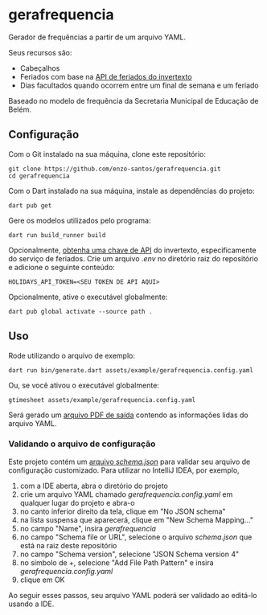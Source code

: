 # gerafrequencia

Gerador de frequências a partir de um arquivo YAML.

Seus recursos são:

- Cabeçalhos
- Feriados com base na [API de feriados do invertexto](https://api.invertexto.com/api-feriados)
- Dias facultados quando ocorrem entre um final de semana e um feriado

Baseado no modelo de frequência da Secretaria Municipal de Educação de Belém.

## Configuração

Com o Git instalado na sua máquina, clone este repositório:

```shell
git clone https://github.com/enzo-santos/gerafrequencia.git
cd gerafrequencia
```

Com o Dart instalado na sua máquina, instale as dependências do projeto:

```shell
dart pub get
```

Gere os modelos utilizados pelo programa:

```shell
dart run build_runner build
```

Opcionalmente, [obtenha uma chave de API](https://api.invertexto.com/) do invertexto, especificamente do serviço de
feriados. Crie um arquivo *.env* no diretório raiz do repositório e adicione o seguinte conteúdo:

```env
HOLIDAYS_API_TOKEN=<SEU TOKEN DE API AQUI>
```

Opcionalmente, ative o executável globalmente:

```shell
dart pub global activate --source path .
```

## Uso

Rode utilizando o arquivo de exemplo:

```shell
dart run bin/generate.dart assets/example/gerafrequencia.config.yaml
```

Ou, se você ativou o executável globalmente:

```shell
gtimesheet assets/example/gerafrequencia.config.yaml
```

Será gerado um
[arquivo PDF de saída](https://github.com/enzo-santos/gerafrequencia/blob/main/assets/example/Frequencia_2023-06.pdf)
contendo as informações lidas do arquivo YAML.

### Validando o arquivo de configuração

Este projeto contém um [arquivo *schema.json*](https://github.com/enzo-santos/gerafrequencia/blob/main/schema.json) para
validar seu arquivo de configuração customizado. Para utilizar no IntelliJ IDEA, por exemplo,

1. com a IDE aberta, abra o diretório do projeto
2. crie um arquivo YAML chamado *gerafrequencia.config.yaml* em qualquer lugar do projeto e abra-o
3. no canto inferior direito da tela, clique em "No JSON schema"
4. na lista suspensa que aparecerá, clique em "New Schema Mapping..."
5. no campo "Name", insira *gerafrequencia*
6. no campo "Schema file or URL", selecione o arquivo *schema.json* que está na raiz deste repositório
7. no campo "Schema version", selecione "JSON Schema version 4"
8. no símbolo de +, selecione "Add File Path Pattern" e insira *gerafrequencia.config.yaml*
9. clique em OK

Ao seguir esses passos, seu arquivo YAML poderá ser validado ao editá-lo usando a IDE.
